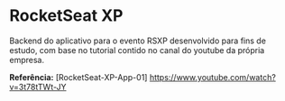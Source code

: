 # RocketSeat XP

Backend do aplicativo para o evento RSXP desenvolvido para fins de estudo, com base no tutorial contido no canal do youtube da própria empresa.

**Referência:**
[RocketSeat-XP-App-01] https://www.youtube.com/watch?v=3t78tTWt-JY